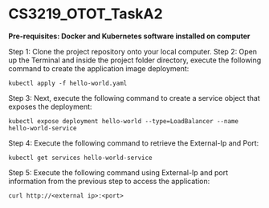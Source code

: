 # CS3219_OTOT_TaskA2

**Pre-requisites: Docker and Kubernetes software installed on computer**

Step 1: Clone the project repository onto your local computer.
Step 2: Open up the Terminal and inside the project folder directory, execute the following command to create the application image deployment:
```
kubectl apply -f hello-world.yaml
```
Step 3: Next, execute the following command to create a service object that exposes the deployment:
```
kubectl expose deployment hello-world --type=LoadBalancer --name hello-world-service
```
Step 4: Execute the following command to retrieve the External-Ip and Port:
```
kubectl get services hello-world-service
```
Step 5: Execute the following command using External-Ip and port information from the previous step to access the application:
```
curl http://<external ip>:<port>
```
